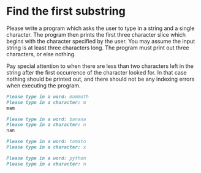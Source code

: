 
# Find the first substring

Please write a program which asks the user to type in a string and a single character. The program then prints the first three character slice which begins with the character specified by the user. You may assume the input string is at least three characters long. The program must print out three characters, or else nothing.

Pay special attention to when there are less than two characters left in the string after the first occurrence of the character looked for. In that case nothing should be printed out, and there should not be any indexing errors when executing the program.

```markdown
Please type in a word: mammoth
Please type in a character: m
mam
```

```markdown
Please type in a word: banana
Please type in a character: n
nan
```

```markdown
Please type in a word: tomato
Please type in a character: x
```

```markdown
Please type in a word: python
Please type in a character: n
```
